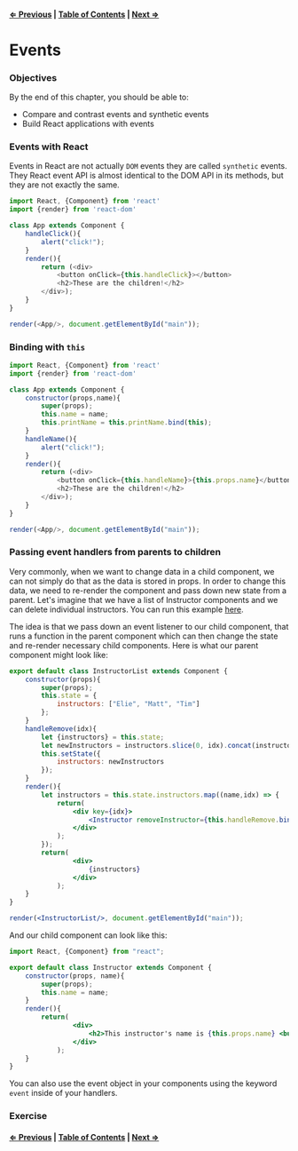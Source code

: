 #### [⇐ Previous](./05-props_state.md) | [Table of Contents](./../readme.md) | [Next ⇒](./07-refs_forms.md)

# Events

### Objectives

By the end of this chapter, you should be able to:

- Compare and contrast events and synthetic events
- Build React applications with events

### Events with React

Events in React are not actually `DOM` events they are called `synthetic` events. They React event API is almost identical to the DOM API in its methods, but they are not exactly the same.

```js
import React, {Component} from 'react'
import {render} from 'react-dom'

class App extends Component {
    handleClick(){
        alert("click!");
    }
    render(){
        return (<div>
            <button onClick={this.handleClick}></button>
            <h2>These are the children!</h2>
        </div>);
    }
}

render(<App/>, document.getElementById("main"));
```

### Binding with `this`

```js
import React, {Component} from 'react'
import {render} from 'react-dom'

class App extends Component {
    constructor(props,name){
        super(props);
        this.name = name;
        this.printName = this.printName.bind(this);
    }
    handleName(){
        alert("click!");
    }
    render(){
        return (<div>
            <button onClick={this.handleName}>{this.props.name}</button>
            <h2>These are the children!</h2>
        </div>);
    }
}

render(<App/>, document.getElementById("main"));
```

### Passing event handlers from parents to children

Very commonly, when we want to change data in a child component, we can not simply do that as the data is stored in props. In order to change this data, we need to re-render the component and pass down new state from a parent. Let's imagine that we have a list of Instructor components and we can delete individual instructors. You can run this example [here](./examples/events).

The idea is that we pass down an event listener to our child component, that runs a function in the parent component which can then change the state and re-render necessary child components. Here is what our parent component might look like:

```jsx
export default class InstructorList extends Component {
    constructor(props){
        super(props);
        this.state = {
            instructors: ["Elie", "Matt", "Tim"]
        };
    }
    handleRemove(idx){
        let {instructors} = this.state;
        let newInstructors = instructors.slice(0, idx).concat(instructors.slice(idx+1));
        this.setState({
            instructors: newInstructors
        });
    }
    render(){
        let instructors = this.state.instructors.map((name,idx) => {
            return(
                <div key={idx}>
                    <Instructor removeInstructor={this.handleRemove.bind(this,idx)} name={name}></Instructor>
                </div>
            );
        });
        return(
                <div>
                    {instructors}
                </div>
            );
    }
}

render(<InstructorList/>, document.getElementById("main"));
```

And our child component can look like this:

```jsx
import React, {Component} from "react";

export default class Instructor extends Component {
    constructor(props, name){
        super(props);
        this.name = name;
    }
    render(){
        return(
                <div>
                    <h2>This instructor's name is {this.props.name} <button onClick={this.props.removeInstructor}>X</button></h2>
                </div>
            );
    }
}
```

You can also use the event object in your components using the keyword `event` inside of your handlers.  

### Exercise

#### [⇐ Previous](./05-props_state.md) | [Table of Contents](./../readme.md) | [Next ⇒](./07-refs_forms.md)
